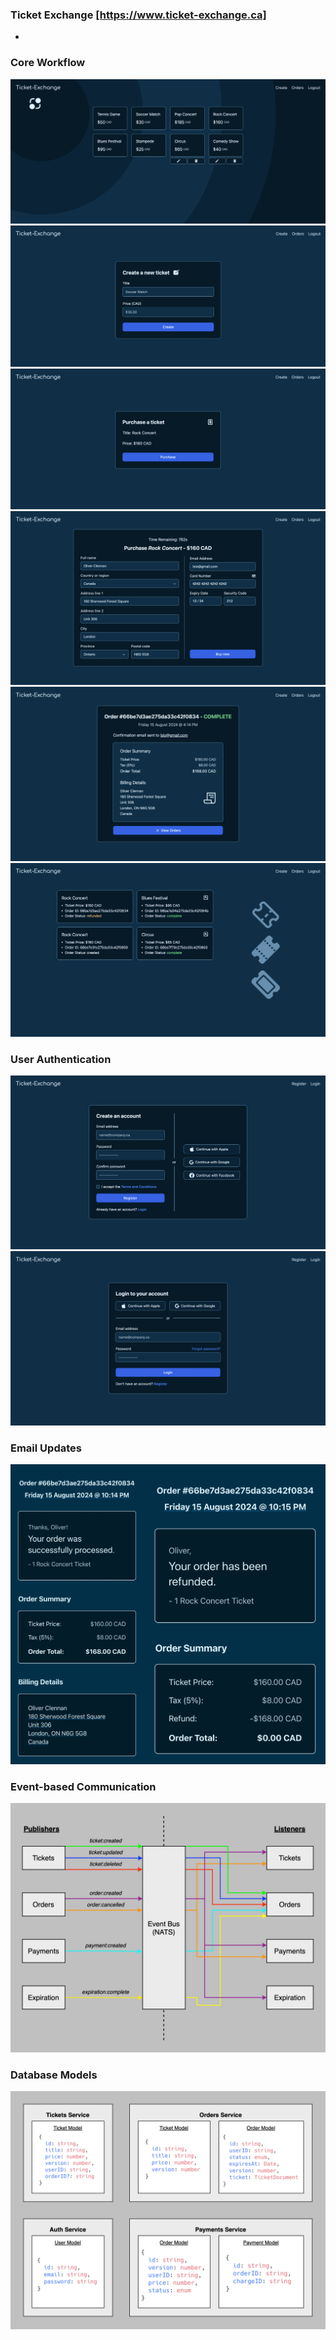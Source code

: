 <h3> Ticket Exchange <a href="https:www.ticket-exchange.ca"> [https://www.ticket-exchange.ca] </a></h3>
<ul>
  <li></li>
</ul>

<h3> Core Workflow </h3>

![Landing page containing all current listings on the platform](./images/landing_page.png)
![Create a new ticket form](./images/create_form.png)
![Intent to purchase page](./images/purchase_page.png)
![Payment method and billing address form](./images/payment_form.png)
![Order confirmation page containing a recap of the newly-placed order](./images/order_confirmation.png)
![Order history page](./images/orders_collection.png)

<h3> User Authentication </h3>

![Registration form for new users](./images/registration_form.png)
![Login form for returning users](./images/login_form.png)

<h3> Email Updates </h3>

![Order confirmation and order refunded email updates](./images/email_updates.png)

<h3> Event-based Communication </h3>

![A diagram illustrating event-based communication between microservices](./images/event_flow.png)

<h3> Database Models </h3>

![A diagram detailing all database models utilized in the application](./images/models.png)
